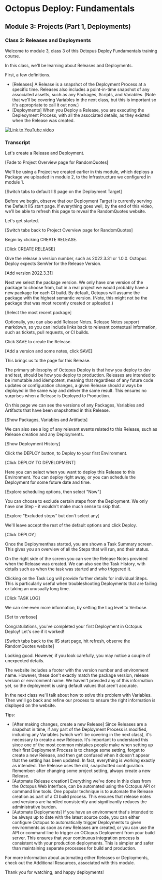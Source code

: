 # Octopus Deploy: Fundamentals
## Module 3: Projects (Part 1, Deployments)
### Class 3: Releases and Deployments

Welcome to module 3, class 3 of this Octopus Deploy Fundamentals training course.

In this class, we'll be learning about Releases and Deployments.

First, a few definitions.

- [Releases] A Release is a snapshot of the Deployment Process at a specific time. Releases also includes a point-in-time snapshot of any associated assetts, such as any Packages, Scripts, and Variables. (Note that we'll be covering Variables in the next class, but this is important so it's appropriate to call it out now.) 
- [Deployments] When you Deploy a Release, you are executing the Depleoyment Process, with all the associated details, as they existed when the Release was created.

[![Link to YouTube video](https://img.youtube.com/vi/syfl59pR4ZU/0.jpg)](https://www.youtube.com/embed/syfl59pR4ZU)

### Transcript

Let's create a Release and Deployment.

[Fade to Project Overview page for RandomQuotes]

We'll be using a Project we created earlier in this module, which deploys a Package we uploaded in module 2, to the Infrastructure we configured in module 1.

[Switch tabs to default IIS page on the Deployment Target]

Before we begin, observe that our Deployment Target is currently serving the Default IIS start page. If everything goes well, by the end of this video, we'll be able to refresh this page to reveal the RandomQuotes website. 

Let's get started.

[Switch tabs back to Project Overview page for RandomQuotes]

Begin by clicking CREATE RELEASE.

[Click CREATE RELEASE]

Give the release a version number, such as 2022.3.31 or 1.0.0. Octopus Deploy expects SemVer for the Release Version. 

[Add version 2022.3.31]

Next we select the package version. We only have one version of the package to choose from, but in a real project we would probably have a new package for each CI build. By default, Octopus will assume the package with the highest semantic version. (Note, this might not be the package that was most recently created or uploaded.)

[Select the most recent package]

Optionally, you can also add Release Notes. Release Notes support markdown, so you can include links back to relevant contextual information, such as tickets, pull requests, or CI builds.

Click SAVE to create the Release.

[Add a version and some notes, click SAVE]

This brings us to the page for this Release.

The primary philosophy of Octopus Deploy is that how you deploy to dev and test, should be how you deploy to production. Releases are intended to be immutable and idempotent, meaning that regardless of any future code updates or configuration changes, a given Release should always be deployed in the same way and deliver the same result. This ensures no surprises when a Release is Deployed to Production.

On this page we can see the versions of any Packages, Variables and Artifacts that have been snapshotted in this Release.

[Show Packages, Variables and Artifacts]

We can also see a log of any relevant events related to this Release, such as Release creation and any Deployments.

[Show Deployment History]

Click the DEPLOY button, to Deploy to your first Environment.

[Click DEPLOY TO DEVELOPMENT]

Here you can select when you want to deploy this Release to this Environment. You can deploy right away, or you can schedule the Deployment for some future date and time.

[Explore scheduling options, then select "Now"]

You can choose to exclude certain steps from the Deployment. We only have one Step - it wouldn't make much sense to skip that.

[Explore "Excluded steps" but don't select any]

We'll leave accept the rest of the default options and click Deploy.

[Click DEPLOY]

Once the Deploymenthas started, you are shown a Task Summary screen. This gives you an overview of all the Steps that will run, and their status.

On the right side of the screen you can see the Release Notes provided when the Release was created. We can also see the Task History, with details such as when the task was started and who triggered it.

Clicking on the Task Log will provide further details for individual Steps. This is particularly useful when troubleshooting Deployments that are failing or taking an unusually long time.

[Click TASK LOG]

We can see even more information, by setting the Log level to Verbose.

[Set to verbose]

Congratulations, you've completed your first Deployment in Octopus Deploy! Let's see if it worked!

[Switch tabs back to the IIS start page, hit refresh, observe the RandomQuotes website]

Looking good. However, if you look carefully, you may notice a couple of unexpected details.

The website includes a footer with the version number and environment name. However, these don't exactly match the package version, release version or environment name. We haven't provided any of this information yet, so the deployment is using default values that aren't accurate.

In the next class we'll talk about how to solve this problem with Variables. Then we'll go back and refine our process to ensure the right information is displayed on the website.

Tips:

- [After making changes, create a new Release] Since Releases are a snapshot in time, if any part of the Deployment Process is modified, including any Variables (which we'll be covering in the next class), it's necessary to create a new Release. It's important to understand this since one of the most common mistakes people make when setting up their first Deployment Process is to change some setting, forget to create a new Release, and then get confused when it doesn't appear that the setting has been updated. In fact, everything is working exactly as intended. The Release uses the old, snapshotted configuration. Remember: after changing some project setting, always create a new Release.
- [Automate Release creation] Everything we've done in this class from the Octopus Web Interface, can be automated using the Octopus API or command line tools. One popular technique is to automate the Release creation as part of a CI build process. This ensures that release notes and versions are handled consistently and significantly reduces the administrative burden.
- [Automate Deployments] If you have an environment that's intended to be always up to date with the latest source code, you can either configure Octopus to automatically trigger Deployments to given environments as soon as new Releases are created, or you can use the API or command line to trigger an OCtopus Deployment from your build server. This ensures that your continuous integration process is consistent with your production deployments. This is simpler and safer than maintaining separate processes for build and production.

For more information about automating either Releases or Deployments, check out the Additional Resources, associated with this module.

Thank you for watching, and happy deployments!
